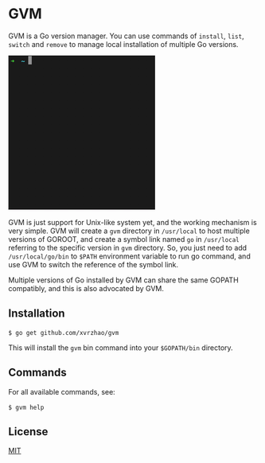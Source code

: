 # GVM

GVM is a Go version manager. You can use commands of `install`, `list`, `switch` and `remove` to 
manage local installation of multiple Go versions.

<img src="usage.gif" alt="usage" style="zoom: 50%" />

GVM is just support for Unix-like system yet, and the working mechanism is very simple. 
GVM will create a `gvm` directory in `/usr/local` to host multiple versions of GOROOT, 
and create a symbol link named `go` in `/usr/local` referring to the specific version in `gvm` directory. 
So, you just need to add `/usr/local/go/bin` to `$PATH` environment variable to run go command, 
and use GVM to switch the reference of the symbol link.

Multiple versions of Go installed by GVM can share the same GOPATH compatibly, and this is also advocated by GVM.

## Installation

```
$ go get github.com/xvrzhao/gvm
```

This will install the `gvm` bin command into your `$GOPATH/bin` directory.

## Commands

For all available commands, see:

```
$ gvm help
```

## License

[MIT](./LICENSE)